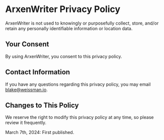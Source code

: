 # ArxenWriter Privacy Policy 
ArxenWriter is not used to knowingly or purposefully collect, store, and/or retain any personally identifiable information or location data. 

## Your Consent
By using ArxenWriter, you consent to this privacy policy.

## Contact Information
If you have any questions regarding this privacy policy, you may email blake@weissman.io.

## Changes to This Policy
We reserve the right to modify this privacy policy at any time, so please review it frequently.

March 7th, 2024: First published.
